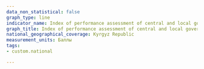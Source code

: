```yaml
---
data_non_statistical: false
graph_type: line
indicator_name: Index of performance assessment of central and local government bodies
graph_title: Index of performance assessment of central and local government bodies
national_geographical_coverage: Kyrgyz Republic
measurement_units: Баллы
tags:
- custom.national

---
```

